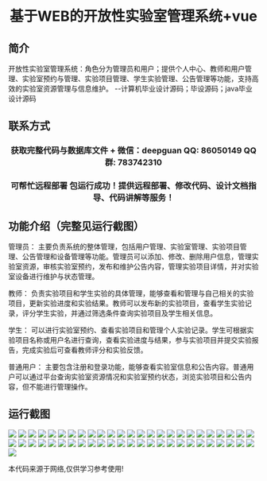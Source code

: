 <p><h1 align="center">基于WEB的开放性实验室管理系统+vue</h1></p>

## 简介
开放性实验室管理系统：角色分为管理员和用户；提供个人中心、教师和用户管理、实验室预约与管理、实验项目管理、学生实验管理、公告管理等功能，支持高效的实验室资源管理与信息维护。    --计算机毕业设计源码；毕设源码；java毕业设计源码


## 联系方式
<p><h3 align="center">获取完整代码与数据库文件 + 微信：deepguan QQ: 86050149 QQ群: 783742310</h3></p>
<p><h3 align="center">可帮忙远程部署 包运行成功！提供远程部署、修改代码、设计文档指导、代码讲解等服务！</h3></p>

## 功能介绍（完整见运行截图）
管理员： 主要负责系统的整体管理，包括用户管理、实验室管理、实验项目管理、公告管理和设备管理等功能。管理员可以添加、修改、删除用户信息，管理实验室资源，审核实验室预约，发布和维护公告内容，管理实验项目详情，并对实验室设备进行维护与状态管理。

教师： 负责实验项目和学生实验的具体管理，能够查看和管理与自己相关的实验项目，更新实验进度和实验结果。教师可以发布新的实验项目，查看学生实验记录，评分学生实验，并通过筛选条件查询实验项目及学生相关信息。

学生： 可以进行实验室预约、查看实验项目和管理个人实验记录。学生可根据实验项目名称或用户名进行查询，查看实验进度与结果，参与实验项目并提交实验报告，完成实验后可查看教师评分和实验反馈。

普通用户： 主要包含注册和登录功能，能够查看实验室信息和公告内容。普通用户可以通过平台查询实验室资源情况和实验室预约状态，浏览实验项目和公告内容，但不能进行管理操作。


## 运行截图
![](https://bs-1329754181.cos.ap-shanghai.myqcloud.com/ssm/WebBasedOpenLaboratoryManagementSystem/img/001.jpg)
![](https://bs-1329754181.cos.ap-shanghai.myqcloud.com/ssm/WebBasedOpenLaboratoryManagementSystem/img/002.jpg)
![](https://bs-1329754181.cos.ap-shanghai.myqcloud.com/ssm/WebBasedOpenLaboratoryManagementSystem/img/003.jpg)
![](https://bs-1329754181.cos.ap-shanghai.myqcloud.com/ssm/WebBasedOpenLaboratoryManagementSystem/img/004.jpg)
![](https://bs-1329754181.cos.ap-shanghai.myqcloud.com/ssm/WebBasedOpenLaboratoryManagementSystem/img/005.jpg)
![](https://bs-1329754181.cos.ap-shanghai.myqcloud.com/ssm/WebBasedOpenLaboratoryManagementSystem/img/006.jpg)
![](https://bs-1329754181.cos.ap-shanghai.myqcloud.com/ssm/WebBasedOpenLaboratoryManagementSystem/img/007.jpg)
![](https://bs-1329754181.cos.ap-shanghai.myqcloud.com/ssm/WebBasedOpenLaboratoryManagementSystem/img/008.jpg)
![](https://bs-1329754181.cos.ap-shanghai.myqcloud.com/ssm/WebBasedOpenLaboratoryManagementSystem/img/009.jpg)
![](https://bs-1329754181.cos.ap-shanghai.myqcloud.com/ssm/WebBasedOpenLaboratoryManagementSystem/img/010.jpg)
![](https://bs-1329754181.cos.ap-shanghai.myqcloud.com/ssm/WebBasedOpenLaboratoryManagementSystem/img/011.jpg)
![](https://bs-1329754181.cos.ap-shanghai.myqcloud.com/ssm/WebBasedOpenLaboratoryManagementSystem/img/012.jpg)
![](https://bs-1329754181.cos.ap-shanghai.myqcloud.com/ssm/WebBasedOpenLaboratoryManagementSystem/img/013.jpg)
![](https://bs-1329754181.cos.ap-shanghai.myqcloud.com/ssm/WebBasedOpenLaboratoryManagementSystem/img/014.jpg)
![](https://bs-1329754181.cos.ap-shanghai.myqcloud.com/ssm/WebBasedOpenLaboratoryManagementSystem/img/015.jpg)
![](https://bs-1329754181.cos.ap-shanghai.myqcloud.com/ssm/WebBasedOpenLaboratoryManagementSystem/img/016.jpg)
![](https://bs-1329754181.cos.ap-shanghai.myqcloud.com/ssm/WebBasedOpenLaboratoryManagementSystem/img/017.jpg)
![](https://bs-1329754181.cos.ap-shanghai.myqcloud.com/ssm/WebBasedOpenLaboratoryManagementSystem/img/018.jpg)
![](https://bs-1329754181.cos.ap-shanghai.myqcloud.com/ssm/WebBasedOpenLaboratoryManagementSystem/img/019.jpg)
![](https://bs-1329754181.cos.ap-shanghai.myqcloud.com/ssm/WebBasedOpenLaboratoryManagementSystem/img/020.jpg)
![](https://bs-1329754181.cos.ap-shanghai.myqcloud.com/ssm/WebBasedOpenLaboratoryManagementSystem/img/021.jpg)
![](https://bs-1329754181.cos.ap-shanghai.myqcloud.com/ssm/WebBasedOpenLaboratoryManagementSystem/img/022.jpg)
![](https://bs-1329754181.cos.ap-shanghai.myqcloud.com/ssm/WebBasedOpenLaboratoryManagementSystem/img/023.jpg)
![](https://bs-1329754181.cos.ap-shanghai.myqcloud.com/ssm/WebBasedOpenLaboratoryManagementSystem/img/024.jpg)
![](https://bs-1329754181.cos.ap-shanghai.myqcloud.com/ssm/WebBasedOpenLaboratoryManagementSystem/img/025.jpg)
![](https://bs-1329754181.cos.ap-shanghai.myqcloud.com/ssm/WebBasedOpenLaboratoryManagementSystem/img/026.jpg)
![](https://bs-1329754181.cos.ap-shanghai.myqcloud.com/ssm/WebBasedOpenLaboratoryManagementSystem/img/027.jpg)
![](https://bs-1329754181.cos.ap-shanghai.myqcloud.com/ssm/WebBasedOpenLaboratoryManagementSystem/img/028.jpg)
![](https://bs-1329754181.cos.ap-shanghai.myqcloud.com/ssm/WebBasedOpenLaboratoryManagementSystem/img/029.jpg)
![](https://bs-1329754181.cos.ap-shanghai.myqcloud.com/ssm/WebBasedOpenLaboratoryManagementSystem/img/030.jpg)
![](https://bs-1329754181.cos.ap-shanghai.myqcloud.com/ssm/WebBasedOpenLaboratoryManagementSystem/img/031.jpg)
![](https://bs-1329754181.cos.ap-shanghai.myqcloud.com/ssm/WebBasedOpenLaboratoryManagementSystem/img/032.jpg)
![](https://bs-1329754181.cos.ap-shanghai.myqcloud.com/ssm/WebBasedOpenLaboratoryManagementSystem/img/033.jpg)
![](https://bs-1329754181.cos.ap-shanghai.myqcloud.com/ssm/WebBasedOpenLaboratoryManagementSystem/img/034.jpg)
![](https://bs-1329754181.cos.ap-shanghai.myqcloud.com/ssm/WebBasedOpenLaboratoryManagementSystem/img/035.jpg)
![](https://bs-1329754181.cos.ap-shanghai.myqcloud.com/ssm/WebBasedOpenLaboratoryManagementSystem/img/036.jpg)
![](https://bs-1329754181.cos.ap-shanghai.myqcloud.com/ssm/WebBasedOpenLaboratoryManagementSystem/img/037.jpg)
![](https://bs-1329754181.cos.ap-shanghai.myqcloud.com/ssm/WebBasedOpenLaboratoryManagementSystem/img/038.jpg)
![](https://bs-1329754181.cos.ap-shanghai.myqcloud.com/ssm/WebBasedOpenLaboratoryManagementSystem/img/039.jpg)
![](https://bs-1329754181.cos.ap-shanghai.myqcloud.com/ssm/WebBasedOpenLaboratoryManagementSystem/img/040.jpg)
![](https://bs-1329754181.cos.ap-shanghai.myqcloud.com/ssm/WebBasedOpenLaboratoryManagementSystem/img/041.jpg)
![](https://bs-1329754181.cos.ap-shanghai.myqcloud.com/ssm/WebBasedOpenLaboratoryManagementSystem/img/042.jpg)
![](https://bs-1329754181.cos.ap-shanghai.myqcloud.com/ssm/WebBasedOpenLaboratoryManagementSystem/img/043.jpg)
![](https://bs-1329754181.cos.ap-shanghai.myqcloud.com/ssm/WebBasedOpenLaboratoryManagementSystem/img/044.jpg)
![](https://bs-1329754181.cos.ap-shanghai.myqcloud.com/ssm/WebBasedOpenLaboratoryManagementSystem/img/045.jpg)
![](https://bs-1329754181.cos.ap-shanghai.myqcloud.com/ssm/WebBasedOpenLaboratoryManagementSystem/img/046.jpg)
![](https://bs-1329754181.cos.ap-shanghai.myqcloud.com/ssm/WebBasedOpenLaboratoryManagementSystem/img/047.jpg)
![](https://bs-1329754181.cos.ap-shanghai.myqcloud.com/ssm/WebBasedOpenLaboratoryManagementSystem/img/048.jpg)
![](https://bs-1329754181.cos.ap-shanghai.myqcloud.com/ssm/WebBasedOpenLaboratoryManagementSystem/img/049.jpg)
![](https://bs-1329754181.cos.ap-shanghai.myqcloud.com/ssm/WebBasedOpenLaboratoryManagementSystem/img/050.jpg)
![](https://bs-1329754181.cos.ap-shanghai.myqcloud.com/ssm/WebBasedOpenLaboratoryManagementSystem/img/051.jpg)

<p>本代码来源于网络,仅供学习参考使用!</p>
